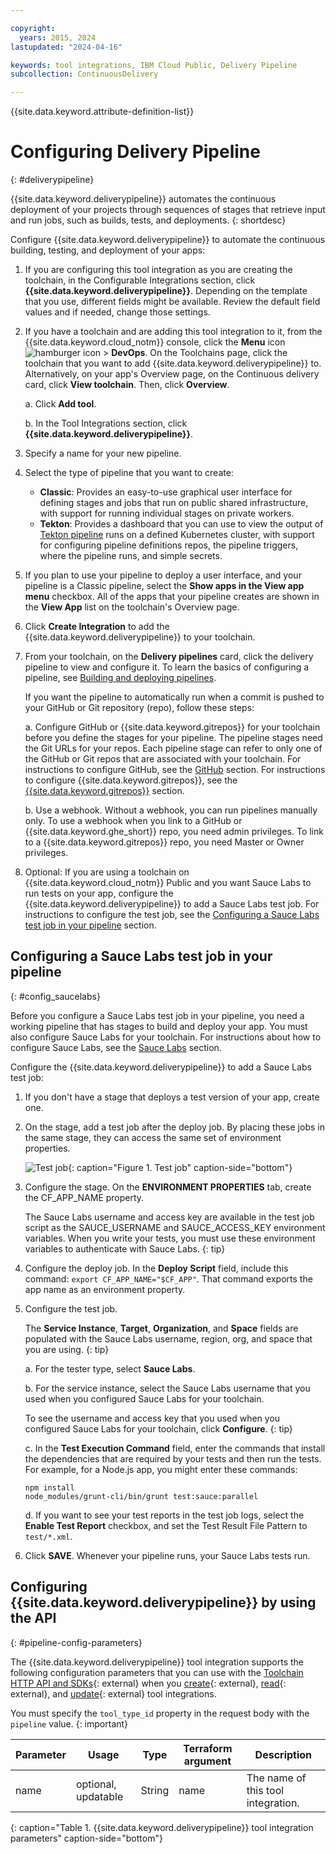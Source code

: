 ```yaml
---

copyright:
  years: 2015, 2024
lastupdated: "2024-04-16"

keywords: tool integrations, IBM Cloud Public, Delivery Pipeline
subcollection: ContinuousDelivery

---
```


{{site.data.keyword.attribute-definition-list}}

# Configuring Delivery Pipeline
{: #deliverypipeline}

{{site.data.keyword.deliverypipeline}} automates the continuous deployment of your projects through sequences of stages that retrieve input and run jobs, such as builds, tests, and deployments.
{: shortdesc}

Configure {{site.data.keyword.deliverypipeline}} to automate the continuous building, testing, and deployment of your apps:

1. If you are configuring this tool integration as you are creating the toolchain, in the Configurable Integrations section, click **{{site.data.keyword.deliverypipeline}}**. Depending on the template that you use, different fields might be available. Review the default field values and if needed, change those settings.
1. If you have a toolchain and are adding this tool integration to it, from the {{site.data.keyword.cloud_notm}} console, click the **Menu** icon ![hamburger icon](images/icon_hamburger.svg) > **DevOps**. On the Toolchains page, click the toolchain that you want to add {{site.data.keyword.deliverypipeline}} to. Alternatively, on your app's Overview page, on the Continuous delivery card, click **View toolchain**. Then, click **Overview**.

   a. Click **Add tool**.

   b. In the Tool Integrations section, click **{{site.data.keyword.deliverypipeline}}**.

1. Specify a name for your new pipeline.
1. Select the type of pipeline that you want to create:

   * **Classic**: Provides an easy-to-use graphical user interface for defining stages and jobs that run on public shared infrastructure, with support for running individual stages on private workers.
   * **Tekton**: Provides a dashboard that you can use to view the output of [Tekton pipeline](/docs/ContinuousDelivery?topic=ContinuousDelivery-tekton-pipelines) runs on a defined Kubernetes cluster, with support for configuring pipeline definitions repos, the pipeline triggers, where the pipeline runs, and simple secrets.

1. If you plan to use your pipeline to deploy a user interface, and your pipeline is a Classic pipeline, select the **Show apps in the View app menu** checkbox. All of the apps that your pipeline creates are shown in the **View App** list on the toolchain's Overview page.  
1. Click **Create Integration** to add the {{site.data.keyword.deliverypipeline}} to your toolchain.
1. From your toolchain, on the **Delivery pipelines** card, click the delivery pipeline to view and configure it. To learn the basics of configuring a pipeline, see [Building and deploying pipelines](/docs/ContinuousDelivery?topic=ContinuousDelivery-deliverypipeline_build_deploy).

   If you want the pipeline to automatically run when a commit is pushed to your GitHub or Git repository (repo), follow these steps:

   a. Configure GitHub or {{site.data.keyword.gitrepos}} for your toolchain before you define the stages for your pipeline. The pipeline stages need the Git URLs for your repos. Each pipeline stage can refer to only one of the GitHub or Git repos that are associated with your toolchain. For instructions to configure GitHub, see the [GitHub](/docs/ContinuousDelivery?topic=ContinuousDelivery-github) section. For instructions to configure {{site.data.keyword.gitrepos}}, see the [{{site.data.keyword.gitrepos}}](/docs/ContinuousDelivery?topic=ContinuousDelivery-grit) section.

   b. Use a webhook. Without a webhook, you can run pipelines manually only. To use a webhook when you link to a GitHub or {{site.data.keyword.ghe_short}} repo, you need admin privileges. To link to a {{site.data.keyword.gitrepos}} repo, you need Master or Owner privileges.

1. Optional: If you are using a toolchain on {{site.data.keyword.cloud_notm}} Public and you want Sauce Labs to run tests on your app, configure the {{site.data.keyword.deliverypipeline}} to add a Sauce Labs test job. For instructions to configure the test job, see the [Configuring a Sauce Labs test job in your pipeline](#config_saucelabs) section.

## Configuring a Sauce Labs test job in your pipeline
{: #config_saucelabs}

Before you configure a Sauce Labs test job in your pipeline, you need a working pipeline that has stages to build and deploy your app. You must also configure Sauce Labs for your toolchain. For instructions about how to configure Sauce Labs, see the [Sauce Labs](/docs/ContinuousDelivery?topic=ContinuousDelivery-saucelabs) section.

Configure the {{site.data.keyword.deliverypipeline}} to add a Sauce Labs test job:

1. If you don't have a stage that deploys a test version of your app, create one.
1. On the stage, add a test job after the deploy job. By placing these jobs in the same stage, they can access the same set of environment properties.   
   
   ![Test job](images/toolchain_test_job.png){: caption="Figure 1. Test job" caption-side="bottom"}

1. Configure the stage. On the **ENVIRONMENT PROPERTIES** tab, create the CF_APP_NAME property.

   The Sauce Labs username and access key are available in the test job script as the SAUCE_USERNAME and SAUCE_ACCESS_KEY environment variables. When you write your tests, you must use these environment variables to authenticate with Sauce Labs.
   {: tip}

1. Configure the deploy job. In the **Deploy Script** field, include this command: `export CF_APP_NAME="$CF_APP"`. That command exports the app name as an environment property.
1. Configure the test job. 

   The **Service Instance**, **Target**, **Organization**, and **Space** fields are populated with the Sauce Labs username, region, org, and space that you are using.
   {: tip}

   a. For the tester type, select **Sauce Labs**.

   b. For the service instance, select the Sauce Labs username that you used when you configured Sauce Labs for your toolchain.

   To see the username and access key that you used when you configured Sauce Labs for your toolchain, click **Configure**.
   {: tip}

   c. In the **Test Execution Command** field, enter the commands that install the dependencies that are required by your tests and then run the tests. For example, for a Node.js app, you might enter these commands:
     
   ```text
   npm install
   node_modules/grunt-cli/bin/grunt test:sauce:parallel
   ```

   d. If you want to see your test reports in the test job logs, select the **Enable Test Report** checkbox, and set the Test Result File Pattern to `test/*.xml`.

1. Click **SAVE**. Whenever your pipeline runs, your Sauce Labs tests run.

## Configuring {{site.data.keyword.deliverypipeline}} by using the API
{: #pipeline-config-parameters}

The {{site.data.keyword.deliverypipeline}} tool integration supports the following configuration parameters that you can use with the [Toolchain HTTP API and SDKs](https://cloud.ibm.com/apidocs/toolchain){: external} when you [create](https://cloud.ibm.com/apidocs/toolchain#create-tool){: external}, [read](https://cloud.ibm.com/apidocs/toolchain#get-tool-by-id){: external}, and [update](https://cloud.ibm.com/apidocs/toolchain#update-tool){: external} tool integrations.

You must specify the `tool_type_id` property in the request body with the `pipeline` value.
{: important}

| Parameter | Usage | Type | Terraform argument | Description |
| --- | --- | --- | --- | --- |
| name | optional, updatable | String | name | The name of this tool integration. |
{: caption="Table 1. {{site.data.keyword.deliverypipeline}} tool integration parameters" caption-side="bottom"}
